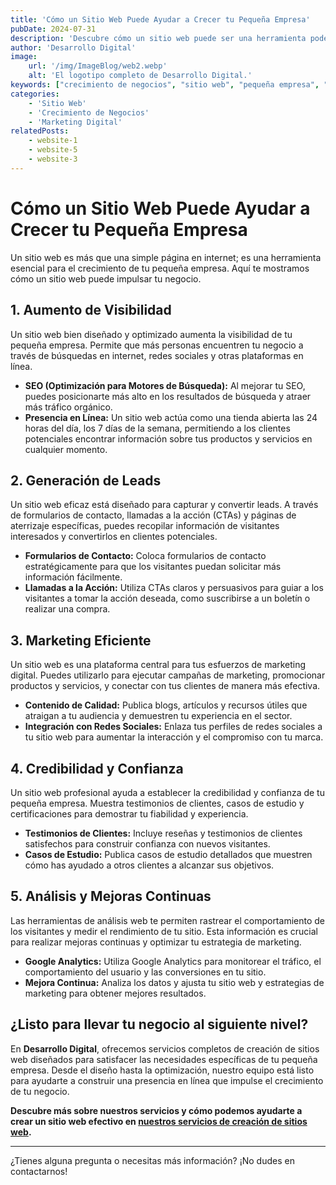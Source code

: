 ```yaml
---
title: 'Cómo un Sitio Web Puede Ayudar a Crecer tu Pequeña Empresa'
pubDate: 2024-07-31
description: 'Descubre cómo un sitio web puede ser una herramienta poderosa para el crecimiento de tu pequeña empresa.'
author: 'Desarrollo Digital'
image:
    url: '/img/ImageBlog/web2.webp'
    alt: 'El logotipo completo de Desarrollo Digital.'
keywords: ["crecimiento de negocios", "sitio web", "pequeña empresa", "marketing digital"]
categories:
    - 'Sitio Web'
    - 'Crecimiento de Negocios'
    - 'Marketing Digital'
relatedPosts: 
    - website-1
    - website-5
    - website-3
---
```


# Cómo un Sitio Web Puede Ayudar a Crecer tu Pequeña Empresa

Un sitio web es más que una simple página en internet; es una herramienta esencial para el crecimiento de tu pequeña empresa. Aquí te mostramos cómo un sitio web puede impulsar tu negocio.

## 1. **Aumento de Visibilidad**

Un sitio web bien diseñado y optimizado aumenta la visibilidad de tu pequeña empresa. Permite que más personas encuentren tu negocio a través de búsquedas en internet, redes sociales y otras plataformas en línea.

- **SEO (Optimización para Motores de Búsqueda):** Al mejorar tu SEO, puedes posicionarte más alto en los resultados de búsqueda y atraer más tráfico orgánico.
- **Presencia en Línea:** Un sitio web actúa como una tienda abierta las 24 horas del día, los 7 días de la semana, permitiendo a los clientes potenciales encontrar información sobre tus productos y servicios en cualquier momento.

## 2. **Generación de Leads**

Un sitio web eficaz está diseñado para capturar y convertir leads. A través de formularios de contacto, llamadas a la acción (CTAs) y páginas de aterrizaje específicas, puedes recopilar información de visitantes interesados y convertirlos en clientes potenciales.

- **Formularios de Contacto:** Coloca formularios de contacto estratégicamente para que los visitantes puedan solicitar más información fácilmente.
- **Llamadas a la Acción:** Utiliza CTAs claros y persuasivos para guiar a los visitantes a tomar la acción deseada, como suscribirse a un boletín o realizar una compra.

## 3. **Marketing Eficiente**

Un sitio web es una plataforma central para tus esfuerzos de marketing digital. Puedes utilizarlo para ejecutar campañas de marketing, promocionar productos y servicios, y conectar con tus clientes de manera más efectiva.

- **Contenido de Calidad:** Publica blogs, artículos y recursos útiles que atraigan a tu audiencia y demuestren tu experiencia en el sector.
- **Integración con Redes Sociales:** Enlaza tus perfiles de redes sociales a tu sitio web para aumentar la interacción y el compromiso con tu marca.

## 4. **Credibilidad y Confianza**

Un sitio web profesional ayuda a establecer la credibilidad y confianza de tu pequeña empresa. Muestra testimonios de clientes, casos de estudio y certificaciones para demostrar tu fiabilidad y experiencia.

- **Testimonios de Clientes:** Incluye reseñas y testimonios de clientes satisfechos para construir confianza con nuevos visitantes.
- **Casos de Estudio:** Publica casos de estudio detallados que muestren cómo has ayudado a otros clientes a alcanzar sus objetivos.

## 5. **Análisis y Mejoras Continuas**

Las herramientas de análisis web te permiten rastrear el comportamiento de los visitantes y medir el rendimiento de tu sitio. Esta información es crucial para realizar mejoras continuas y optimizar tu estrategia de marketing.

- **Google Analytics:** Utiliza Google Analytics para monitorear el tráfico, el comportamiento del usuario y las conversiones en tu sitio.
- **Mejora Continua:** Analiza los datos y ajusta tu sitio web y estrategias de marketing para obtener mejores resultados.

## **¿Listo para llevar tu negocio al siguiente nivel?**

En **Desarrollo Digital**, ofrecemos servicios completos de creación de sitios web diseñados para satisfacer las necesidades específicas de tu pequeña empresa. Desde el diseño hasta la optimización, nuestro equipo está listo para ayudarte a construir una presencia en línea que impulse el crecimiento de tu negocio.

**Descubre más sobre nuestros servicios y cómo podemos ayudarte a crear un sitio web efectivo en [nuestros servicios de creación de sitios web](https://desarrollo-digital.com/servicios/website/).**

---

¿Tienes alguna pregunta o necesitas más información? ¡No dudes en contactarnos!
